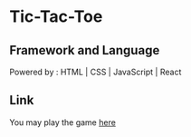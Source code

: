 # Tic-Tac-Toe

## Framework and Language
Powered by : HTML | CSS | JavaScript | React

## Link
You may play the game [here](https://jerrypan90.github.io/tictactoe-react/)